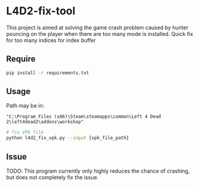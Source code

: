 # L4D2-fix-tool

This project is aimed at solving the game crash problem caused by hunter pouncing on the player when there are too many mode is installed. Quick fix for too many indices for index buffer

## Require

```sh
pip install -r requirements.txt
```

## Usage

Path may be in: 
```
"C:\Program Files (x86)\Steam\steamapps\common\Left 4 Dead 2\left4dead2\addons\workshop"
```

```sh
# fix VPK file
python l4d2_fix_vpk.py --input {vpk_file_path}
```

## Issue

TODO: This program currently only highly reduces the chance of crashing, but does not completely fix the issue.
